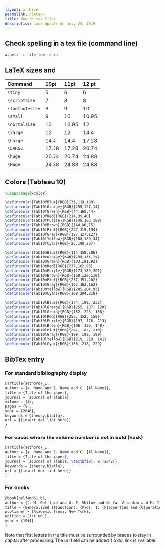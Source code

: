 ```yaml
---
layout: archive
permalink: /latex/
title: How-to tex files
description: Last update on July 25, 2019
---
```



## Check spelling in a tex file (command line)

 ```bash
aspell -c file.tex -d en
```

## LaTeX sizes and 

| Command         | 10pt  | 11pt  | 12 pt |
|:----------------|:------|:------|:------|
| `\tiny`         | 5     | 6     | 6     |
| `\scriptsize`   | 7     | 8     | 8     |
| `\footnotesize` | 8     | 9     | 10    |
| `\small`        | 9     | 10    | 10.95 |
| `\normalsize`   | 10    | 10.95 | 12    |
| `\large`        | 12    | 12    | 14.4  |
| `\Large`        | 14.4  | 14.4  | 17.28 |
| `\LARGE`        | 17.28 | 17.28 | 20.74 |
| `\huge`         | 20.74 | 20.74 | 24.88 |
| `\Huge`         | 24.88 | 24.88 | 24.88 |

## Colors (Tableau 10)

```latex
\usepackage{xcolor}

\definecolor{Tab10fBlue}{RGB}{31,119,180}
\definecolor{Tab10fOrange}{RGB}{255,127,14}
\definecolor{Tab10fGreen}{RGB}{44,160,44}
\definecolor{Tab10fRed}{RGB}{214,39,40}
\definecolor{Tab10fPurple}{RGB}{148,103,189}
\definecolor{Tab10fBrown}{RGB}{140,86,75}
\definecolor{Tab10fPink}{RGB}{227,119,194}
\definecolor{Tab10fGray}{RGB}{127,127,127}
\definecolor{Tab10fYellow}{RGB}{188,189,34}
\definecolor{Tab10fCyan}{RGB}{23,190,207}

\definecolor{Tab10mBlue}{RGB}{114,158,206}
\definecolor{Tab10mOrange}{RGB}{255,158,74}
\definecolor{Tab10mGreen}{RGB}{103,191,92}
\definecolor{Tab10mRed}{RGB}{237,102,93}
\definecolor{Tab10mPurple}{RGB}{173,139,201}
\definecolor{Tab10mBrown}{RGB}{168,120,110}
\definecolor{Tab10mPink}{RGB}{237,151,202}
\definecolor{Tab10mGray}{RGB}{162,162,162}
\definecolor{Tab10mYellow}{RGB}{205,204,93}
\definecolor{Tab10mCyan}{RGB}{109,204,218}

\definecolor{Tab10lBlue}{RGB}{174, 199, 232}
\definecolor{Tab10lOrange}{RGB}{255, 187, 120}
\definecolor{Tab10lGreen}{RGB}{152, 223, 138}
\definecolor{Tab10lRed}{RGB}{255, 152, 150}
\definecolor{Tab10lPurple}{RGB}{197, 176, 213}
\definecolor{Tab10lBrown}{RGB}{196, 156, 148}
\definecolor{Tab10lPink}{RGB}{247, 182, 210}
\definecolor{Tab10lGray}{RGB}{199, 199, 199}
\definecolor{Tab10lYellow}{RGB}{219, 219, 141}
\definecolor{Tab10lCyan}{RGB}{158, 218, 229}
```

## BibTex entry

### For standard bibliography display

```latex
@article{author07_1,
author = {A. Name and B. Name and C. {Al Name}},
title = {Title of the paper},
journal = {Journal of blabla},
volume = {8},
pages = {9},
year = {2048},
keywords = {theory,blabla},
url = {[insert doi link here]}
}
```

### For cases where the volume number is not in bold (hack)

```latex
@article{author07_1,
author = {A. Name and B. Name and C. {Al Name}},
title = {Title of the paper},
journal = {Journal of blabla, \textbf{8}, 9 (2048)},
keywords = {theory,blabla},
url = {[insert doi link here]}
}
```


### For books

```latex
@book{gelfand61_b1,
author = {I. M. Gel'fand and G. E. Shilov and N. Ya. Vilenkin and M. I. Graev},
title = {Generalized {F}unctions. {V}ol. 1: {P}roperties and {O}perations},
publisher = {Academic Press, New York},
edition = {1st ed.},
year = {1964}
}
```

Note that first letters in the title must be surrounded by braces to stay in capital after processing. The url field can be added if a doi link is available.



